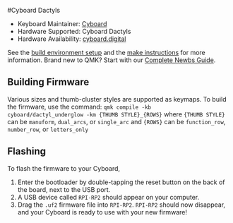 #Cyboard Dactyls

* Keyboard Maintainer: [Cyboard](https://github.com/Cyboard-DigitalTailor)
* Hardware Supported: Cyboard Dactyls
* Hardware Availability: [cyboard.digital](https://www.cyboard.digital/product-page/Dactyl-Manuform)

See the [build environment setup](https://docs.qmk.fm/#/getting_started_build_tools) and the [make instructions](https://docs.qmk.fm/#/getting_started_make_guide) for more information. Brand new to QMK? Start with our [Complete Newbs Guide](https://docs.qmk.fm/#/newbs).

## Building Firmware

Various sizes and thumb-cluster styles are supported as keymaps. To build the firmware, use the command:
`qmk compile -kb cyboard/dactyl_underglow -km {THUMB STYLE}_{ROWS}`
where `{THUMB STYLE}` can be `manuform`, `dual_arcs`, or `single_arc`
and `{ROWS}` can be `function_row`, `number_row`, or `letters_only`

## Flashing

To flash the firmware to your Cyboard,
1. Enter the bootloader by double-tapping the reset button on the back of the board, next to the USB port.
2. A USB device called `RPI-RP2` should appear on your computer.
3. Drag the `.uf2` firmware file into `RPI-RP2`.  `RPI-RP2` should now disappear, and your Cyboard is ready to use with your new firmware!
